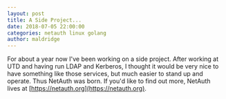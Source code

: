 ```yaml
---
layout: post
title: A Side Project...
date: 2018-07-05 22:00:00
categories: netauth linux golang
author: maldridge
---
```


For about a year now I've been working on a side project.  After
working at UTD and having run LDAP and Kerberos, I thought it would be
very nice to have something like those services, but much easier to
stand up and operate.  Thus NetAuth was born.  If you'd like to find
out more, NetAuth lives at [https://netauth.org](https://netauth.org).
